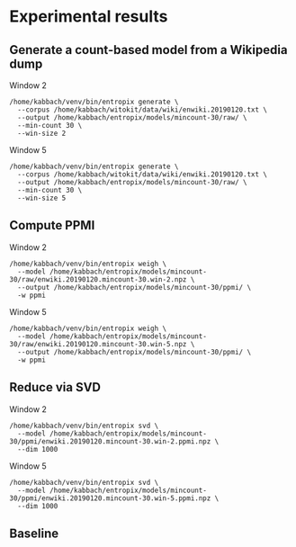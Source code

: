 # Experimental results

## Generate a count-based model from a Wikipedia dump
Window 2
```
/home/kabbach/venv/bin/entropix generate \
  --corpus /home/kabbach/witokit/data/wiki/enwiki.20190120.txt \
  --output /home/kabbach/entropix/models/mincount-30/raw/ \
  --min-count 30 \
  --win-size 2
```

Window 5
```
/home/kabbach/venv/bin/entropix generate \
  --corpus /home/kabbach/witokit/data/wiki/enwiki.20190120.txt \
  --output /home/kabbach/entropix/models/mincount-30/raw/ \
  --min-count 30 \
  --win-size 5
```

## Compute PPMI
Window 2
```
/home/kabbach/venv/bin/entropix weigh \
  --model /home/kabbach/entropix/models/mincount-30/raw/enwiki.20190120.mincount-30.win-2.npz \
  --output /home/kabbach/entropix/models/mincount-30/ppmi/ \
  -w ppmi
```

Window 5
```
/home/kabbach/venv/bin/entropix weigh \
  --model /home/kabbach/entropix/models/mincount-30/raw/enwiki.20190120.mincount-30.win-5.npz \
  --output /home/kabbach/entropix/models/mincount-30/ppmi/ \
  -w ppmi
```

## Reduce via SVD
Window 2
```
/home/kabbach/venv/bin/entropix svd \
  --model /home/kabbach/entropix/models/mincount-30/ppmi/enwiki.20190120.mincount-30.win-2.ppmi.npz \
  --dim 1000
```

Window 5
```
/home/kabbach/venv/bin/entropix svd \
  --model /home/kabbach/entropix/models/mincount-30/ppmi/enwiki.20190120.mincount-30.win-5.ppmi.npz \
  --dim 1000
```

## Baseline
